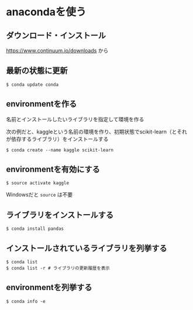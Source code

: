 # anacondaを使う

## ダウンロード・インストール

https://www.continuum.io/downloads から

## 最新の状態に更新

```
$ conda update conda
```

## environmentを作る

名前とインストールしたいライブラリを指定して環境を作る

次の例だと、kaggleという名前の環境を作り、初期状態でscikit-learn（とそれが依存するライブラリ）をインストールする

```
$ conda create --name kaggle scikit-learn
```

## environmentを有効にする

```
$ source activate kaggle
```

Windowsだと `source` は不要

## ライブラリをインストールする

```
$ conda install pandas
```

## インストールされているライブラリを列挙する

```
$ conda list
$ conda list -r # ライブラリの更新履歴を表示
```

## environmentを列挙する

```
$ conda info -e
```


